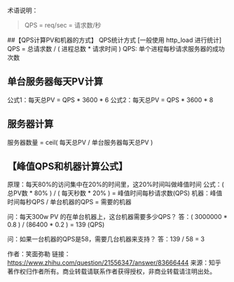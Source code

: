 术语说明：
>QPS = req/sec = 请求数/秒

##【QPS计算PV和机器的方式】
QPS统计方式 [一般使用 http_load 进行统计]
QPS = 总请求数 / ( 进程总数 *  请求时间 )
QPS: 单个进程每秒请求服务器的成功次数

## 单台服务器每天PV计算
公式1：每天总PV = QPS * 3600 * 6
公式2：每天总PV = QPS * 3600 * 8

## 服务器计算
服务器数量 =   ceil( 每天总PV / 单台服务器每天总PV )

## 【峰值QPS和机器计算公式】
原理：每天80%的访问集中在20%的时间里，这20%时间叫做峰值时间
公式：( 总PV数 * 80% ) / ( 每天秒数 * 20% ) = 峰值时间每秒请求数(QPS)
机器：峰值时间每秒QPS / 单台机器的QPS   = 需要的机器

问：每天300w PV 的在单台机器上，这台机器需要多少QPS？
答：( 3000000 * 0.8 ) / (86400 * 0.2 ) = 139 (QPS)

问：如果一台机器的QPS是58，需要几台机器来支持？
答：139 / 58 = 3

作者：笑面弥勒
链接：https://www.zhihu.com/question/21556347/answer/83666444
来源：知乎
著作权归作者所有。商业转载请联系作者获得授权，非商业转载请注明出处。
